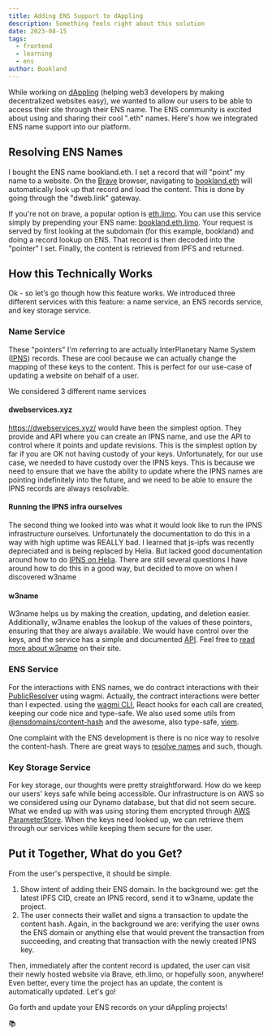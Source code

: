 ```yaml
---
title: Adding ENS Support to dAppling
description: Something feels right about this solution
date: 2023-08-15
tags:
  - frontend
  - learning
  - ens
author: Bookland
---
```


While working on [dAppling](https://dappling.network) (helping web3 developers by making decentralized websites easy), we wanted to allow our users to be able to access their site through their ENS name. The ENS community is excited about using and sharing their cool ".eth" names. Here's how we integrated ENS name support into our platform.

## Resolving ENS Names
I bought the ENS name bookland.eth. I set a record that will "point" my name to a website. On the [Brave](https://brave.com/) browser, navigating to [bookland.eth](https://bookland.eth) will automatically look up that record and load the content. This is done by going through the "dweb.link" gateway. 

If you're not on brave, a popular option is [eth.limo](https://eth.limo). You can use this service simply by prepending your ENS name: [bookland.eth.limo](https://bookland.eth.limo). Your request is served by first looking at the subdomain (for this example, bookland) and doing a record lookup on ENS. That record is then decoded into the "pointer" I set. Finally, the content is retrieved from IPFS and returned.

## How this Technically Works

Ok - so let’s go though how this feature works. We introduced three different services with this feature: a name service, an ENS records service, and key storage service.

### Name Service
These "pointers" I'm referring to are actually InterPlanetary Name System ([IPNS](https://docs.ipfs.tech/concepts/ipns/)) records. These are cool because we can actually change the mapping of these keys to the content. This is perfect for our use-case of updating a website on behalf of a user. 

We considered 3 different name services
#### dwebservices.xyz
https://dwebservices.xyz/ would have been the simplest option. They provide and API where you can create an IPNS name, and use the API to control where it points and update revisions. This is the simplest option by far if you are OK not having custody of your keys.
Unfortunately, for our use case, we needed to have custody over the IPNS keys. This is because we need to ensure that we have the ability to update where the IPNS names are pointing indefinitely into the future, and we need to be able to ensure the IPNS records are always resolvable.

#### Running the IPNS infra ourselves

The second thing we looked into was what it would look like to run the IPNS infrastructure ourselves. Unfortunately the documentation to do this in a way with high uptime was REALLY bad. I learned that js-ipfs was recently depreciated and is being replaced by Helia. But lacked good documentation around how to do [IPNS on Helia](https://github.com/ipfs/helia-ipns). There are still several questions I have around how to do this in a good way, but decided to move on when I discovered w3name

#### w3name
W3name helps us by making the creation, updating, and deletion easier. Additionally, w3name enables the lookup of the values of these pointers, ensuring that they are always available. We would have control over the keys, and the service has a simple and documented [API](https://web3-storage.github.io/w3name/). Feel free to [read more about w3name](https://web3.storage/products/w3name/) on their site.

### ENS Service
For the interactions with ENS names, we do contract interactions with their [PublicResolver](https://docs.ens.domains/contract-api-reference/publicresolver) using wagmi. Actually, the contract interactions were better than I expected. using the [wagmi CLI](https://wagmi.sh/cli/getting-started), React hooks for each call are created, keeping our code nice and type-safe. We also used some utils from [@ensdomains/content-hash](https://www.npmjs.com/package/@ensdomains/content-hash) and the awesome, also type-safe, [viem](https://viem.sh). 

One complaint with the ENS development is there is no nice way to resolve the content-hash. There are great ways to [resolve names](https://docs.ens.domains/dapp-developer-guide/resolving-names) and such, though.

### Key Storage Service
For key storage, our thoughts were pretty straightforward. How do we keep our users' keys safe while being accessible. Our infrastructure is on AWS so we considered using our Dynamo database, but that did not seem secure. What we ended up with was using storing them encrypted through [AWS ParameterStore](https://docs.aws.amazon.com/systems-manager/latest/userguide/systems-manager-parameter-store.html). When the keys need looked up, we can retrieve them through our services while keeping them secure for the user.

## Put it Together, What do you Get?
From the user's perspective, it should be simple. 
1. Show intent of adding their ENS domain. In the background we: get the latest IPFS CID, create an IPNS record, send it to w3name, update the project.
2. The user connects their wallet and signs a transaction to update the content hash. Again, in the background we are: verifying the user owns the ENS domain or anything else that would prevent the transaction from succeeding, and creating that transaction with the newly created IPNS key.

Then, immediately after the content record is updated, the user can visit their newly hosted website via Brave, eth.limo, or hopefully soon, anywhere! Even better, every time the project has an update, the content is automatically updated. Let's go!

Go forth and update your ENS records on your dAppling projects!

📚

